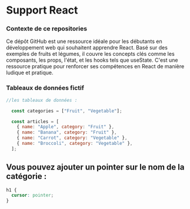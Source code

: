 # Support React 
### Contexte de ce repositories 

Ce dépôt GitHub est une ressource idéale pour les débutants en développement web qui souhaitent apprendre React.
Basé sur des exemples de fruits et légumes, il couvre les concepts clés comme les composants, les props, l'état, et les hooks tels que useState.
C'est une ressource pratique pour renforcer ses compétences en React de manière ludique et pratique.

### Tableaux de données fictif 
```js
//les tableaux de données :

  const categories = ["Fruit", "Vegetable"];

  const articles = [
    { name: "Apple", category: "Fruit" },
    { name: "Banana", category: "Fruit" },
    { name: "Carrot", category: "Vegetable" },
    { name: "Broccoli", category: "Vegetable" },
  ];
 ```


## Vous pouvez ajouter un pointer sur le nom de la catégorie :

```css
h1 {
  cursor: pointer;
}
```
